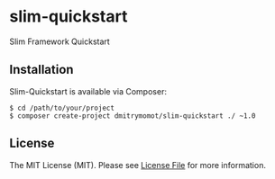 slim-quickstart
===============

Slim Framework Quickstart


## Installation

Slim-Quickstart is available via Composer:

```cli
$ cd /path/to/your/project
$ composer create-project dmitrymomot/slim-quickstart ./ ~1.0
```

## License

The MIT License (MIT). Please see [License File](https://github.com/dimkof/slim-quickstart/blob/master/LICENSE) for more information.
